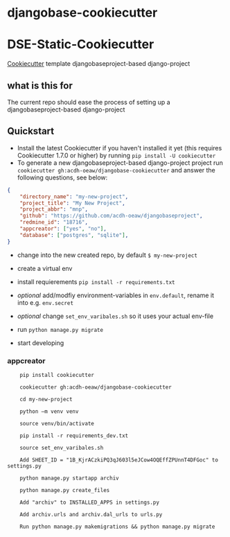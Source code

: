 # djangobase-cookiecutter

# DSE-Static-Cookiecutter

[Cookiecutter](https://github.com/cookiecutter/cookiecutter) template djangobaseproject-based django-project

## what is this for

The current repo should ease the process of setting up a djangobaseproject-based django-project

## Quickstart
* Install the latest Cookiecutter if you haven't installed it yet (this requires Cookiecutter 1.7.0 or higher) by running `pip install -U cookiecutter`
* To generate a new djangobaseproject-based django-project project run `cookiecutter gh:acdh-oeaw/djangobase-cookiecutter` and answer the following questions, see below:

```json
{
    "directory_name": "my-new-project",
    "project_title": "My New Project",
    "project_abbr": "mnp",
    "github": "https://github.com/acdh-oeaw/djangobaseproject",
    "redmine_id": "18716",
    "appcreator": ["yes", "no"],
    "database": ["postgres", "sqlite"],
}
```
* change into the new created repo, by default `$ my-new-project`
* create a virtual env
* install requierements `pip install -r requirements.txt`
* *optional* add/modfiy environment-variables in `env.default`, rename it into e.g. `env.secret`
* *optional* change `set_env_varibales.sh` so it uses your actual env-file

* run `python manage.py migrate`
* start developing


### appcreator

```shell
    pip install cookiecutter​

    cookiecutter gh:acdh-oeaw/djangobase-cookiecutter​

    cd my-new-project​

    python –m venv venv​

    source venv/bin/activate​

    pip install -r requirements_dev.txt​

    source set_env_varibales.sh​

    Add SHEET_ID = "1B_KjrACzkiPQ3qJ603l5eJCow4OQEffZPUnnT4DFGoc" to settings.py​

    python manage.py startapp archiv​

    python manage.py create_files​

    Add "archiv" to INSTALLED_APPS in settings.py​

    Add archiv.urls and archiv.dal_urls to urls.py​

    Run python manage.py makemigrations && python manage.py migrate
```
